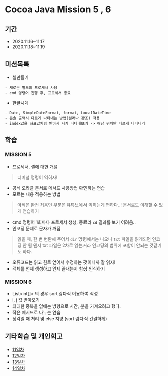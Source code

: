 # Cocoa Java Mission 5 , 6

## 기간
- 2020.11.16~11.17
- 2020.11.18~11.19

## 미션목록
- 셸만들기
```
- 새로운 별도의 프로세서 사용
- cmd 명령어 진행 후, 프로세서 종료 
```
- 한글시계
```
- Date, SimpleDateFormat, format, LocalDateTime
- 콘솔 출력시 다르게 나타내는 방법(컬러나 강조) 적용
- index값을 좌표값처럼 받아서 시계 나타내보기 -> 해당 위치만 다르게 나타내기
```

## 학습

### MISSION 5

- 프로세서, 셀에 대한 개념
> 터미널 명령어 익히자!
- 공식 오라클 문서로 메서드 사용방법 확인하는 연습
- 모르는 내용 적용하는 방법
> 아직은 완전 처음인 부분은 유튜브에서 익히는게 편하다..! 문서로도 이해할 수 있게 연습하기
- cmd 명령어 1회마다 프로세서 생성, 종료라 `cd` 결과를 보기 어려움..
- 인코딩 문제로 문자가 깨짐 
> 읽을 때, 한 번 변환해 주어서  `dir` 명령에서는 나오나  `txt` 파일을 읽게되면 인코딩 안 됨
> 왠지 txt 파일은 2차로 읽는거라 인코딩의 범위에 포함이 안되는 것같기도 하다.
- 오류코드는 읽고 힌트 얻어서 수정하는 것이니까 잘 읽자!
- 객체를 언제 생성하고 언제 끝내는지 항상 인식하기

### MISSION 6

- List<int[]> 의 경우 sort 람다식 이용하여 작성
- i, j 값 받아오기
- 최대한 중복을 없애는 방향으로 시간, 분을 가져오려고 했다.
- 작은 메서드로 나누는 연습
- 정각일 때 처리 및 else 지양 (sort 람다식 간결하게) 


## 기타학습 및 개인회고
- [11일차](https://www.notion.so/11-f0b86774d62e46c885654af1324da013)
- [12일차](https://www.notion.so/12-cd6b742de7864e81bf8d4e79a45bb626)
- [13일차](https://www.notion.so/13-1f4a934f8e014515ae2eb6872aef8803)
- [14일차](https://www.notion.so/14-749a13db3e7c4fe4ad558300119b0599)
